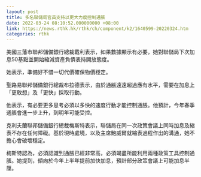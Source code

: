 ```yaml
---
layout: post
title: 多名聯儲局官員支持以更大力度控制通脹
date: 2022-03-24 08:10:52.000000000 +08:00
link: https://news.rthk.hk/rthk/ch/component/k2/1640599-20220324.htm
categories: rthk
---
```


美國三藩市聯邦儲備銀行總裁戴利表示，如果數據顯示有必要，她對聯儲局下次加息50基點並開始縮減資產負債表持開放態度。

她表示，準備好不惜一切代價確保物價穩定。

聖路易聯邦儲備銀行總裁布拉德表示，由於通脹遠遠超過應有水平，需要在加息上「更敢想」及「更快」採取行動。

他表示，有必要更多思考必須以多快的速度行動才能控制通脹。他預計，今年春季通脹會進一步上升，到明年可能受控。

克利夫蘭聯邦儲備銀行總裁梅斯特表示，聯儲局在同一次政策會議上同時加息及縮表不存在任何障礙。基於現時處境，以及主席鮑威爾就縮表過程作出的溝通，她不擔心會破壞穩定。

梅斯特認為，必須認識到通脹已經非常高，必須竭盡所能利用兩種政策工具控制通脹。她提到，傾向於今年上半年提前加快加息，預計部分政策會議上可能加息半厘。
